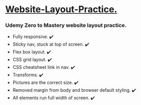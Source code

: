 <h1><ins> Website-Layout-Practice.</ins></h1>

<h3>Udemy Zero to Mastery website layout practice.</h3>

<ul>
  <li>Fully responsive. ✔️</li>
  <li>Sticky nav, stuck at top of screen. ✔️</li>
  <li>Flex box layout. ✔️</li>
  <li>CSS grid layout. ✔️</li>
  <li>CSS cheatsheet link in nav. ✔️</li>
  <li>Transforms. ✔️ </li>
  <li>Pictures are the correct size.  ✔️</li>
  <li>Removed margin from body and browser default styling.  ✔️ </li>
  <li>All elements run full width of screen.  ✔️ </li>
</ul>
